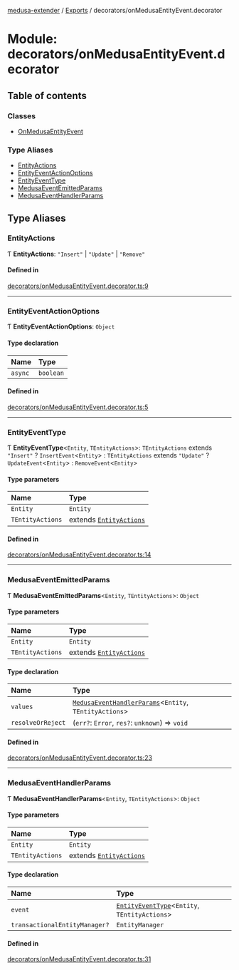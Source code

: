 [medusa-extender](../README.md) / [Exports](../modules.md) / decorators/onMedusaEntityEvent.decorator

# Module: decorators/onMedusaEntityEvent.decorator

## Table of contents

### Classes

- [OnMedusaEntityEvent](../classes/decorators_onMedusaEntityEvent_decorator.OnMedusaEntityEvent.md)

### Type Aliases

- [EntityActions](decorators_onMedusaEntityEvent_decorator.md#entityactions)
- [EntityEventActionOptions](decorators_onMedusaEntityEvent_decorator.md#entityeventactionoptions)
- [EntityEventType](decorators_onMedusaEntityEvent_decorator.md#entityeventtype)
- [MedusaEventEmittedParams](decorators_onMedusaEntityEvent_decorator.md#medusaeventemittedparams)
- [MedusaEventHandlerParams](decorators_onMedusaEntityEvent_decorator.md#medusaeventhandlerparams)

## Type Aliases

### EntityActions

Ƭ **EntityActions**: ``"Insert"`` \| ``"Update"`` \| ``"Remove"``

#### Defined in

[decorators/onMedusaEntityEvent.decorator.ts:9](https://github.com/adrien2p/medusa-extender/blob/dcdc178/src/decorators/onMedusaEntityEvent.decorator.ts#L9)

___

### EntityEventActionOptions

Ƭ **EntityEventActionOptions**: `Object`

#### Type declaration

| Name | Type |
| :------ | :------ |
| `async` | `boolean` |

#### Defined in

[decorators/onMedusaEntityEvent.decorator.ts:5](https://github.com/adrien2p/medusa-extender/blob/dcdc178/src/decorators/onMedusaEntityEvent.decorator.ts#L5)

___

### EntityEventType

Ƭ **EntityEventType**<`Entity`, `TEntityActions`\>: `TEntityActions` extends ``"Insert"`` ? `InsertEvent`<`Entity`\> : `TEntityActions` extends ``"Update"`` ? `UpdateEvent`<`Entity`\> : `RemoveEvent`<`Entity`\>

#### Type parameters

| Name | Type |
| :------ | :------ |
| `Entity` | `Entity` |
| `TEntityActions` | extends [`EntityActions`](decorators_onMedusaEntityEvent_decorator.md#entityactions) |

#### Defined in

[decorators/onMedusaEntityEvent.decorator.ts:14](https://github.com/adrien2p/medusa-extender/blob/dcdc178/src/decorators/onMedusaEntityEvent.decorator.ts#L14)

___

### MedusaEventEmittedParams

Ƭ **MedusaEventEmittedParams**<`Entity`, `TEntityActions`\>: `Object`

#### Type parameters

| Name | Type |
| :------ | :------ |
| `Entity` | `Entity` |
| `TEntityActions` | extends [`EntityActions`](decorators_onMedusaEntityEvent_decorator.md#entityactions) |

#### Type declaration

| Name | Type |
| :------ | :------ |
| `values` | [`MedusaEventHandlerParams`](decorators_onMedusaEntityEvent_decorator.md#medusaeventhandlerparams)<`Entity`, `TEntityActions`\> |
| `resolveOrReject` | (`err?`: `Error`, `res?`: `unknown`) => `void` |

#### Defined in

[decorators/onMedusaEntityEvent.decorator.ts:23](https://github.com/adrien2p/medusa-extender/blob/dcdc178/src/decorators/onMedusaEntityEvent.decorator.ts#L23)

___

### MedusaEventHandlerParams

Ƭ **MedusaEventHandlerParams**<`Entity`, `TEntityActions`\>: `Object`

#### Type parameters

| Name | Type |
| :------ | :------ |
| `Entity` | `Entity` |
| `TEntityActions` | extends [`EntityActions`](decorators_onMedusaEntityEvent_decorator.md#entityactions) |

#### Type declaration

| Name | Type |
| :------ | :------ |
| `event` | [`EntityEventType`](decorators_onMedusaEntityEvent_decorator.md#entityeventtype)<`Entity`, `TEntityActions`\> |
| `transactionalEntityManager?` | `EntityManager` |

#### Defined in

[decorators/onMedusaEntityEvent.decorator.ts:31](https://github.com/adrien2p/medusa-extender/blob/dcdc178/src/decorators/onMedusaEntityEvent.decorator.ts#L31)
